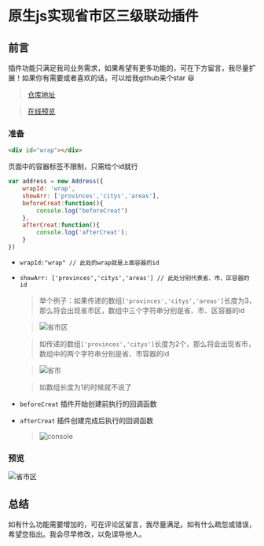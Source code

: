 # 原生js实现省市区三级联动插件

## 前言
插件功能只满足我司业务需求，如果希望有更多功能的，可在下方留言，我尽量扩展！如果你有需要或者喜欢的话，可以给我github来个star 😆
> [仓库地址](https://github.com/zhouatie/plugin/tree/master/address)

> [在线预览](https://zhouatie.github.io/plugin/address/address.html)

### 准备
```html
<div id="wrap"></div>
```
页面中的容器标签不限制，只需给个id就行

```javaScript
var address = new Address({
    wrapId: 'wrap',
    showArr: ['provinces','citys','areas'],
    beforeCreat:function(){
        console.log("beforeCreat")
    },
    afterCreat:function(){
        console.log('afterCreat');
    }
})
```

- `wrapId:"wrap" // 此处的wrap就是上面容器的id `
- `showArr: ['provinces','citys','areas'] // 此处分别代表省、市、区容器的id  `
  > 举个例子：如果传递的数组`['provinces','citys','areas']`长度为3，那么将会出现省市区，数组中三个字符串分别是省、市、区容器的id

  >![省市区](https://github.com/zhouatie/plugin/raw/master/address/data/shengshiqu.png)

  > 如传递的数组`['provinces','citys']`长度为2个，那么将会出现省市，数组中的两个字符串分别是省、市容器的id

  >![省市](https://github.com/zhouatie/plugin/raw/master/address/data/shengshi.png)

  > 如数组长度为1的时候就不说了


- `beforeCreat` 插件开始创建前执行的回调函数
- `afterCreat` 插件创建完成后执行的回调函数

  > ![console](https://github.com/zhouatie/plugin/raw/master/address/data/console.png)

### 预览
![省市区](https://github.com/zhouatie/plugin/raw/master/address/data/shengshiqu.gif)

## 总结
如有什么功能需要增加的，可在评论区留言，我尽量满足。如有什么疏忽或错误，希望您指出。我会尽早修改，以免误导他人。
